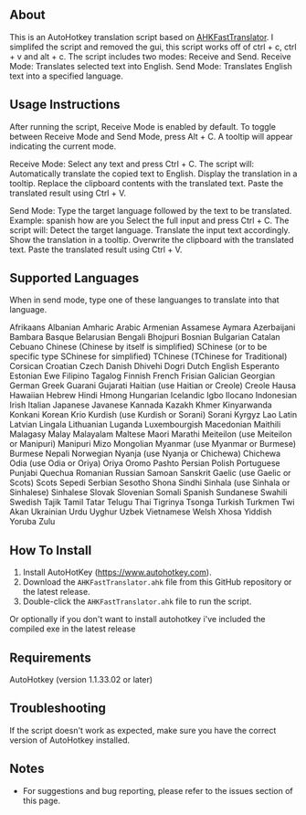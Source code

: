 ## About
This is an AutoHotkey translation script based on [AHKFastTranslator](https://github.com/balawi28/AHKFastTranslator).
I simplifed the script and removed the gui, this script works off of ctrl + c, ctrl + v and alt + c.
The script includes two modes: Receive and Send.
Receive Mode: Translates selected text into English.
Send Mode: Translates English text into a specified language.

## Usage Instructions
After running the script, Receive Mode is enabled by default. To toggle between Receive Mode and Send Mode, press Alt + C. A tooltip will appear indicating the current mode.

Receive Mode: Select any text and press Ctrl + C.
The script will:
Automatically translate the copied text to English.
Display the translation in a tooltip.
Replace the clipboard contents with the translated text.
Paste the translated result using Ctrl + V.

Send Mode: Type the target language followed by the text to be translated.
Example: spanish how are you
Select the full input and press Ctrl + C.
The script will:
Detect the target language.
Translate the input text accordingly.
Show the translation in a tooltip.
Overwrite the clipboard with the translated text.
Paste the translated result using Ctrl + V.

## Supported Languages
When in send mode, type one of these languanges to translate into that language.

Afrikaans
Albanian
Amharic
Arabic
Armenian
Assamese
Aymara
Azerbaijani
Bambara
Basque
Belarusian
Bengali
Bhojpuri
Bosnian
Bulgarian
Catalan
Cebuano
Chinese (Chinese by itself is simplified)
SChinese (or to be specific type SChinese for simplified)
TChinese (TChinese for Traditional)
Corsican
Croatian
Czech
Danish
Dhivehi
Dogri
Dutch
English
Esperanto
Estonian
Ewe
Filipino
Tagalog
Finnish
French
Frisian
Galician
Georgian
German
Greek
Guarani
Gujarati
Haitian (use Haitian or Creole)
Creole
Hausa
Hawaiian
Hebrew
Hindi
Hmong
Hungarian
Icelandic
Igbo
Ilocano
Indonesian
Irish
Italian
Japanese
Javanese
Kannada
Kazakh
Khmer
Kinyarwanda
Konkani
Korean
Krio
Kurdish (use Kurdish or Sorani)
Sorani
Kyrgyz
Lao
Latin
Latvian
Lingala
Lithuanian
Luganda
Luxembourgish
Macedonian
Maithili
Malagasy
Malay
Malayalam
Maltese
Maori
Marathi
Meiteilon (use Meiteilon or Manipuri)
Manipuri
Mizo
Mongolian
Myanmar (use Myanmar or Burmese)
Burmese
Nepali
Norwegian
Nyanja (use Nyanja or Chichewa)
Chichewa
Odia (use Odia or Oriya)
Oriya
Oromo
Pashto
Persian
Polish
Portuguese
Punjabi
Quechua
Romanian
Russian
Samoan
Sanskrit
Gaelic (use Gaelic or Scots)
Scots
Sepedi
Serbian
Sesotho
Shona
Sindhi
Sinhala (use Sinhala or Sinhalese)
Sinhalese
Slovak
Slovenian
Somali
Spanish
Sundanese
Swahili
Swedish
Tajik
Tamil
Tatar
Telugu
Thai
Tigrinya
Tsonga
Turkish
Turkmen
Twi
Akan
Ukrainian
Urdu
Uyghur
Uzbek
Vietnamese
Welsh
Xhosa
Yiddish
Yoruba
Zulu

## How To Install
1. Install AutoHotKey (https://www.autohotkey.com).
1. Download the `AHKFastTranslator.ahk` file from this GitHub repository or the latest release.
3. Double-click the `AHKFastTranslator.ahk` file to run the script.


Or optionally if you don't want to install autohotkey i've included the compiled exe in the latest release

## Requirements
AutoHotkey (version 1.1.33.02 or later)

## Troubleshooting
If the script doesn't work as expected, make sure you have the correct version of AutoHotkey installed.

## Notes
- For suggestions and bug reporting, please refer to the issues section of this page.
